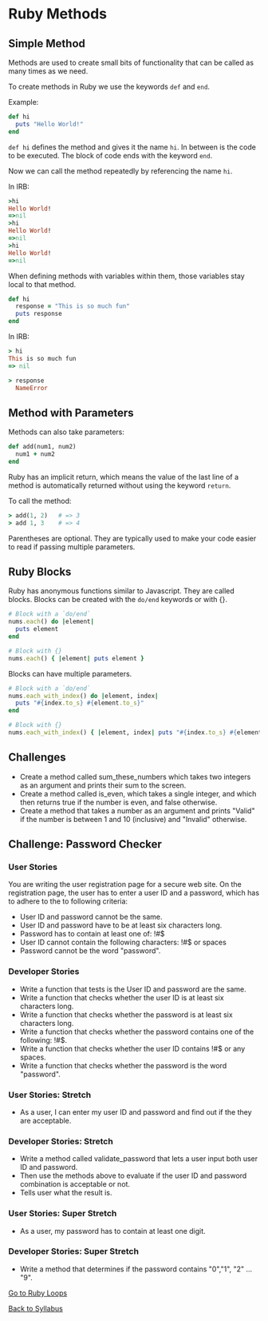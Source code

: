 # Ruby Methods

## Simple Method

Methods are used to create small bits of functionality that can be called as many times as we need.

To create methods in Ruby we use the keywords `def` and `end`.

Example:
```RUBY
def hi
  puts "Hello World!"
end
```
`def hi` defines the method and gives it the name `hi`. In between is the code to be executed. The block of code ends with the keyword `end`.

Now we can call the method repeatedly by referencing the name `hi`.

In IRB:
```RUBY
>hi
Hello World!
=>nil
>hi
Hello World!
=>nil
>hi
Hello World!
=>nil
```

When defining methods with variables within them, those variables stay local to that method.

```RUBY
def hi
  response = "This is so much fun"
  puts response
end
```
In IRB:
```RUBY
> hi
This is so much fun
=> nil

> response
  NameError
```

## Method with Parameters

Methods can also take parameters:

```RUBY
def add(num1, num2)
  num1 + num2
end
```

Ruby has an implicit return, which means the value of the last line of a method is automatically returned without using the keyword `return`.

To call the method:
```RUBY
> add(1, 2)   # => 3
> add 1, 3    # => 4
```

Parentheses are optional. They are typically used to make your code easier to read if passing multiple parameters.


## Ruby Blocks

Ruby has anonymous functions similar to Javascript. They are called blocks. Blocks can be created with the `do/end` keywords or with {}.

```RUBY
# Block with a `do/end`
nums.each() do |element|
  puts element
end

# Block with {}
nums.each() { |element| puts element }
```

Blocks can have multiple parameters.

```RUBY
# Block with a `do/end`
nums.each_with_index() do |element, index|
  puts "#{index.to_s} #{element.to_s}"
end

# Block with {}
nums.each_with_index() { |element, index| puts "#{index.to_s} #{element.to_s}" }
```


## Challenges

- Create a method called sum_these_numbers which takes two integers as an argument and prints their sum to the screen.
- Create a method called is_even, which takes a single integer, and which then returns true if the number is even, and false otherwise.
- Create a method that takes a number as an argument and prints "Valid" if the number is between 1 and 10 (inclusive) and "Invalid" otherwise.


## Challenge: Password Checker

### User Stories

You are writing the user registration page for a secure web site.
On the registration page, the user has to enter a user ID and a password, which has to adhere to the to following criteria:

- User ID and password cannot be the same.
- User ID and password have to be at least six characters long.
- Password has to contain at least one of: !#$
- User ID cannot contain the following characters: !#$ or spaces
- Password cannot be the word "password".

### Developer Stories

- Write a function that tests is the User ID and password are the same.
- Write a function that checks whether the user ID is at least six characters long.
- Write a function that checks whether the password is at least six characters long.
- Write a function that checks whether the password contains one of the following: !#$.
- Write a function that checks whether the user ID contains !#$ or any spaces.
- Write a function that checks whether the password is the word "password".

### User Stories: Stretch

- As a user, I can enter my user ID and password and find out if the they are acceptable.

### Developer Stories: Stretch

- Write a method called validate_password that lets a user input both user ID and password.
- Then use the methods above to evaluate if the user ID and password combination is acceptable or not.
- Tells user what the result is.

### User Stories: Super Stretch

- As a user, my password has to contain at least one digit.

### Developer Stories: Super Stretch
- Write a method that determines if the password contains "0","1", "2" ... "9".


[Go to Ruby Loops](./rb_loops.md)

[Back to Syllabus](../README.md)
